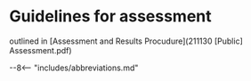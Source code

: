 # Guidelines for assessment


outlined in [Assessment and Results Procudure](211130 [Public] Assessment.pdf)


--8<-- "includes/abbreviations.md"
